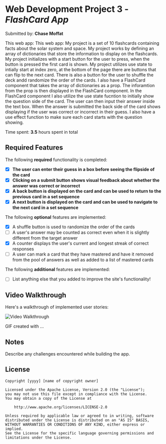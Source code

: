 # Web Development Project 3 - *FlashCard App*

Submitted by: **Chase Moffat**

This web app: This web app: My project is a set of 10 flashcards containing facts about the solar system and space. My project works by defining an array of dictionaries that store the information to display on the flashcards. My project initializes with a start button for the user to press, when the button is pressed the first card is shown. My project utilizes use state to intially start at index zero, at the bottom of the page there are buttons that can flip to the next card. There is also a button for the user to shuffle the deck andd randomize the order of the cards. I also have a FlashCard component that takes the array of dictionaries as a prop. The inforamtion from the prop is then displayed in the FlashCard component. In the FlashCard component I also utilize the use state fucntion to initially show the question side of the card. The user can then input their answer inside the text box. When the answer is submitted the back side of the card shows displaying if the user was correct or incorrect in their guess. I also have a use effect function to make sure each card starts with the question showing.

Time spent: **3.5** hours spent in total

## Required Features

The following **required** functionality is completed:

- [x] **The user can enter their guess in a box before seeing the flipside of the card**
- [x] **Clicking on a submit button shows visual feedback about whether the answer was correct or incorrect**
- [x] **A back button is displayed on the card and can be used to return to the previous card in a set sequence**
- [x] **A next button is displayed on the card and can be used to navigate to the next card in a set sequence**

The following **optional** features are implemented:

- [x] A shuffle button is used to randomize the order of the cards
- [ ] A user's answer may be counted as correct even when it is slightly different from the target answer
- [x] A counter displays the user's current and longest streak of correct responses
- [ ] A user can mark a card that they have mastered and have it removed from the pool of answers as well as added to a list of mastered cards

The following **additional** features are implemented:

* [ ] List anything else that you added to improve the site's functionality!

## Video Walkthrough

Here's a walkthrough of implemented user stories:

![Video Walkthrough](https://github.com/COP4808-Spring2024-Full-Stack-Webdev/hw3-Chasem11/blob/main/src/assets/Project3.gif?raw=true)

<!-- Replace this with whatever GIF tool you used! -->
GIF created with ...  
<!-- Recommended tools:
[Kap](https://getkap.co/) for macOS
[ScreenToGif](https://www.screentogif.com/) for Windows
[peek](https://github.com/phw/peek) for Linux. -->

## Notes

Describe any challenges encountered while building the app.

## License

    Copyright [yyyy] [name of copyright owner]

    Licensed under the Apache License, Version 2.0 (the "License");
    you may not use this file except in compliance with the License.
    You may obtain a copy of the License at

        http://www.apache.org/licenses/LICENSE-2.0

    Unless required by applicable law or agreed to in writing, software
    distributed under the License is distributed on an "AS IS" BASIS,
    WITHOUT WARRANTIES OR CONDITIONS OF ANY KIND, either express or implied.
    See the License for the specific language governing permissions and
    limitations under the License.
